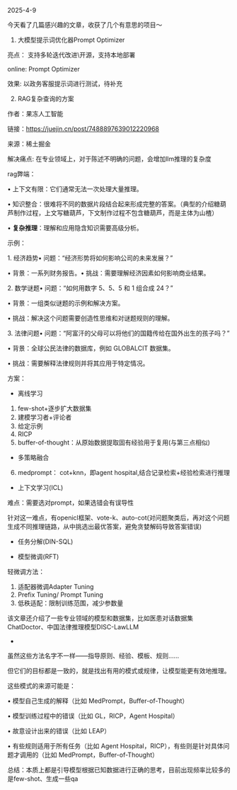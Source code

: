 2025-4-9

今天看了几篇感兴趣的文章，收获了几个有意思的项目～

1. 大模型提示词优化器Prompt Optimizer

亮点： 支持多轮迭代改进\开源，支持本地部署

online: Prompt Optimizer

效果: 以政务客服提示词进行测试，待补充

2. RAG复杂查询的方案

作者：果冻人工智能

链接：https://juejin.cn/post/7488897639012220968

来源：稀土掘金

解决痛点: 在专业领域上，对于陈述不明确的问题，会增加llm推理的复杂度

rag弊端：

• 上下文有限：它们通常无法一次处理大量推理。

• 知识整合：很难将不同的数据片段结合起来形成完整的答案。（典型的介绍糖葫芦制作过程，上文写糖葫芦，下文制作过程不包含糖葫芦，而是主体为山楂）

• **复杂推理**：理解和应用隐含知识需要高级分析。

示例：

1. 经济趋势• 问题：“经济形势将如何影响公司的未来发展？”

• 背景：一系列财务报告。• 挑战：需要理解经济因素如何影响商业结果。

2. 数学谜题• 问题：“如何用数字 5、5、5 和 1 组合成 24？”

• 背景：一组类似谜题的示例和解决方案。

• 挑战：解决这个问题需要创造性思维和对谜题规则的理解。

3. 法律问题• 问题：“阿富汗的父母可以将他们的国籍传给在国外出生的孩子吗？”

• 背景：全球公民法律的数据库，例如 GLOBALCIT 数据集。

• 挑战：需要解释法律规则并将其应用于特定情况。



方案：
- 离线学习
1. few-shot+逐步扩大数据集
2. 建模学习者+评论者
3. 给定示例
4. RICP
5. buffer-of-thought：从原始数据提取固有经验用于复用(与第三点相似)
- 多策略融合
6. medprompt： cot+knn，即agent hospital,结合记录检索+经验检索进行推理

- 上下文学习(ICL)

难点：需要选对prompt，如果选错会有误导性

针对这一难点，有openicl框架、vote-k、auto-cot(对问题聚类后，再对这个问题生成不同推理链路，从中挑选出最优答案，避免贪婪解码导致答案错误)

- 任务分解(DIN-SQL)

- 模型微调(RFT)

轻微调方法：

1. 适配器微调Adapter Tuning
2. Prefix Tuning/ Prompt Tuning
3. 低秩适配：限制训练范围，减少参数量

该文章还介绍了一些专业领域的模型和数据集，比如医患对话数据集ChatDoctor、中国法律推理模型DISC-LawLLM


- 
虽然这些方法名字不一样——指导原则、经验、模板、规则……

但它们的目标都是一致的，就是找出有用的模式或规律，让模型能更有效地推理。

这些模式的来源可能是：

• 模型自己生成的解释（比如 MedPrompt，Buffer-of-Thought）

• 模型训练过程中的错误（比如 GL，RICP，Agent Hospital）

• 故意设计出来的错误（比如 LEAP）

• 有些规则适用于所有任务（比如 Agent Hospital，RICP），有些则是针对具体问题才调用的（比如 MedPrompt，Buffer-of-Thought）



总结：本质上都是引导模型根据已知数据进行正确的思考，目前出现频率比较多的是few-shot、生成一些qa
